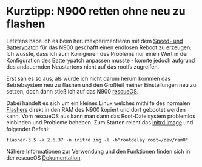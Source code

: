 # Kurztipp: N900 retten ohne neu zu flashen

Letztens habe ich es beim herumexperimentieren mit dem [Speed- und Batterypatch](http://talk.maemo.org/showthread.php?t=73315) für das N900 geschafft einen endlosen Reboot zu erzeugen.  
Ich wusste, dass ich zum Korrigieren des Problems nur einen Wert in der Konfiguration des Batterypatch anpassen musste - konnte jedoch aufgrund des andauernden Neustartens nicht auf das rootfs zugreifen. 

Erst sah es so aus, als würde ich nicht darum herum kommen das Betriebsystem neu zu flashen und den Großteil meiner Einstellungen neu zu setzen, doch dann stieß ich auf das N900 [rescueOS](http://n900.quitesimple.org/rescueOS/).

Dabei handelt es sich um ein kleines Linux welches mithilfe des normalen [Flashers](http://tablets-dev.nokia.com/maemo-dev-env-downloads.php) direkt in den RAM des N900 kopiert und dort gebootet werden kann. Vom rescueOS aus kann man dann das Root-Dateisystem problemlos einbinden und Probleme beheben. Zum Starten reicht das [initrd Image](http://n900.quitesimple.org/rescueOS/rescueOS-1.0.img) und folgender Befehl:

	flasher-3.5 -k 2.6.37 -n initrd.img -l -b"rootdelay root=/dev/ram0"

Nähere Informationen zur Verwendung und den Funktionen finden sich in der rescueOS [Dokumentation](http://n900.quitesimple.org/rescueOS/documentation.txt).
